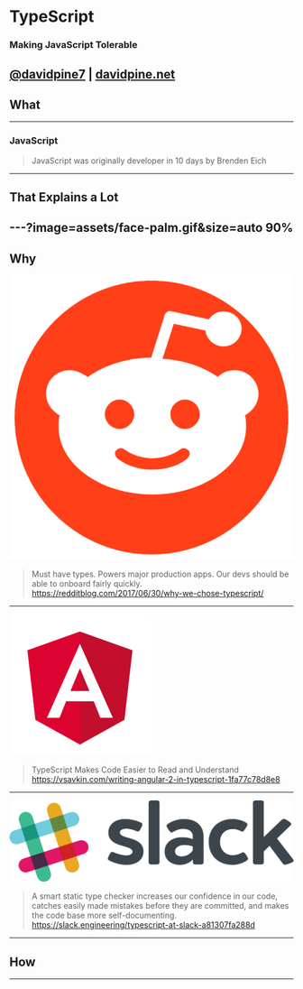 # TypeScript
### Making JavaScript Tolerable
[@davidpine7](https://twitter.com/davidpine7) | [davidpine.net](http://davidpine.net/)
---
## What
---
### JavaScript
> JavaScript was originally developer in 10 days by Brenden Eich
---
## That Explains a Lot
---?image=assets/face-palm.gif&size=auto 90%
---
## Why
![](assets/reddit.png)
> Must have types. Powers major production apps. Our devs should be able to onboard fairly quickly.
https://redditblog.com/2017/06/30/why-we-chose-typescript/
---
![](assets/angular.png)
> TypeScript Makes Code Easier to Read and Understand 
https://vsavkin.com/writing-angular-2-in-typescript-1fa77c78d8e8
---
![](assets/slack.png)
> A smart static type checker increases our confidence in our code, catches easily made mistakes before they are committed, and makes the code base more self-documenting.
https://slack.engineering/typescript-at-slack-a81307fa288d
---

## How
---
